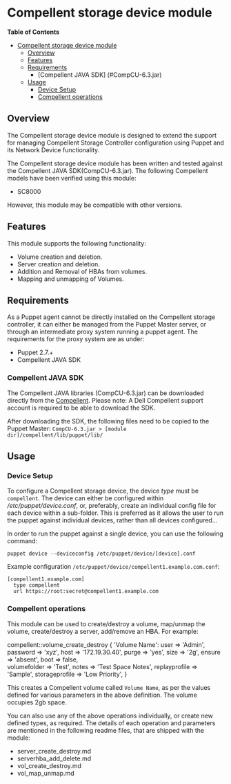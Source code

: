 # Compellent storage device module

**Table of Contents**

- [Compellent storage device module](#Compellent-network-device-module)
	- [Overview](#overview)
	- [Features](#features)
	- [Requirements](#requirements)
		- [Compellent JAVA SDK] (#CompCU-6.3.jar)
	- [Usage](#usage)
		- [Device Setup](#device-setup)
		- [Compellent operations](#Compellent-operations)

## Overview
The Compellent storage device module is designed to extend the support for managing Compellent Storage Controller configuration using Puppet and its Network Device functionality.

The Compellent storage device module has been written and tested against the Compellent JAVA SDK(CompCU-6.3.jar). The following Compellent models have been verified using this module:
- SC8000

However, this module may be compatible with other versions.

## Features
This module supports the following functionality:

 * Volume creation and deletion.
 * Server creation and deletion.
 * Addition and Removal of HBAs from volumes.
 * Mapping and unmapping of Volumes. 

## Requirements
As a Puppet agent cannot be directly installed on the Compellent storage controller, it can either be managed from the Puppet Master server,
or through an intermediate proxy system running a puppet agent. The requirements for the proxy system are as under:

 * Puppet 2.7.+
 * Compellent JAVA SDK

### Compellent JAVA SDK
The Compellent JAVA libraries (CompCU-6.3.jar) can be downloaded directly from the [Compellent](http://support.dell.com).
Please note: A Dell Compellent support account is required to be able to download the SDK.

After downloading the SDK, the following files need to be copied to the Puppet Master:
`CompCU-6.3.jar > [module dir]/compellent/lib/puppet/lib/`

## Usage

### Device Setup
To configure a Compellent storage device, the device *type* must be `compellent`.
The device can either be configured within */etc/puppet/device.conf*, or, preferably, create an individual config file for each device within a sub-folder.
This is preferred as it allows the user to run the puppet against individual devices, rather than all devices configured...

In order to run the puppet against a single device, you can use the following command:

    puppet device --deviceconfig /etc/puppet/device/[device].conf

Example configuration `/etc/puppet/device/compellent1.example.com.conf`:

    [compellent1.example.com]
      type compellent
      url https://root:secret@compellent1.example.com

### Compellent operations
This module can be used to create/destroy a volume, map/unmap the volume, create/destroy a server, add/remove an HBA.
For example: 

 compellent::volume_create_destroy { 'Volume Name':
        user              => 'Admin',
        password          => 'xyz',
        host              => '172.19.30.40',
        purge             => 'yes',
        size 		      => '2g',
        ensure        	  => 'absent',
        boot			  =>  false,  
        volumefolder      => 'Test',
        notes 			  => 'Test Space Notes',
        replayprofile 	  => 'Sample',
        storageprofile	  => 'Low Priority',
    }

This creates a Compellent volume called `Volume Name`, as per the values defined for various parameters in the above definition.
The volume occupies 2gb space.

You can also use any of the above operations individually, or create new defined types, as required. The details of each operation and parameters 
are mentioned in the following readme files, that are shipped with the module:

  - server_create_destroy.md
  - serverhba_add_delete.md
  - vol_create_destroy.md
  - vol_map_unmap.md
